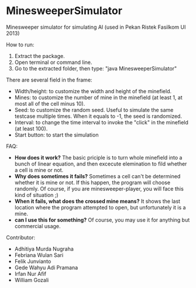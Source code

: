 MinesweeperSimulator
====================

Minesweeper simulator for simulating AI (used in Pekan Ristek Fasilkom UI 2013)

How to run:
<ol>
<li>Extract the package.</li>
<li>Open terminal or command line.</li>
<li>Go to the extracted folder, then type: "java MinesweeperSimulator"
</li>
</ol>

There are several field in the frame:
<ul>
<li>Width/height: to customize the width and height of the minefield.</li>
<li>Mines: to customize the number of mine in the minefield (at least 1, at most all of the cell minus 10).</li>
<li>Seed: to customize the random seed. Useful to simulate the same testcase multiple times. When it equals to -1, the seed is randomized.</li>
<li>Interval: to change the time interval to invoke the "click" in the minefield (at least 100).</li>
<li>Start button: to start the simulation</li>
</ul>

FAQ:
<ul>
<li><b>How does it work?</b> The basic priciple is to turn whole minefield into a bunch of linear equation, and then excecute elemination to fild whether a cell is mine or not.</li>
<li><b>Why does sometimes it fails?</b> Sometimes a cell can't be determined whether it is mine or not. If this happen, the program will choose randomly. Of course, if you are minesweeper-player, you will face this kind of situation ;)</li>
<li><b>When it fails, what does the crossed mine means?</b> It shows the last location where the program attempted to open, but unfortunately it is a mine. </li>
<li><b>can I use this for something?</b> Of course, you may use it for anything but commercial usage.</li>
</ul>

Contributor:
<ul>
<li>Adhitiya Murda Nugraha</li>
<li>Febriana Wulan Sari</li>
<li>Felik Junvianto</li>
<li>Gede Wahyu Adi Pramana</li>
<li>Irfan Nur Afif</li>
<li>William Gozali</li>
</ul>

